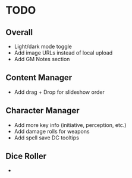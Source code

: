 # TODO

## Overall
- Light/dark mode toggle
- Add image URLs instead of local upload
- Add GM Notes section

## Content Manager
- Add drag + Drop for slideshow order

## Character Manager
- Add more key info (initiative, perception, etc.)
- Add damage rolls for weapons
- Add spell save DC tooltips

## Dice Roller
- 